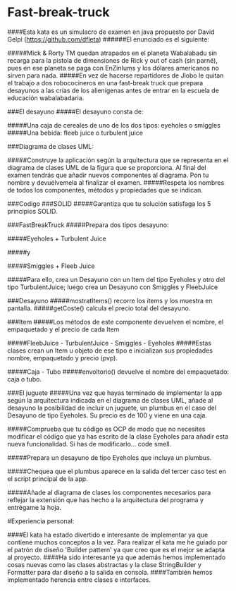 # Fast-break-truck

####Esta kata es un simulacro de examen en java propuesto por David Gelpi (https://github.com/dfleta)
######El enunciado es el siguiente:
 
#####Mick & Rorty TM quedan atrapados en el planeta Wabalabadu sin recarga para la pistola de dimensiones de Rick y out of cash (sin parné), pues en ese planeta se paga con EnZinIums y los dólares americanos no sirven para nada.
#####En vez de hacerse repartidores de Jlobo le quitan el trabajo a dos robococineros en una fast-break truck que prepara desayunos a las crías de los alienígenas antes de entrar en la escuela de educación wabalabadaria.
     
###El desayuno
#####El desayuno consta de:
     
 #####Una caja de cereales de uno de los dos tipos: eyeholes o smiggles
 #####Una bebida: fleeb juice o turbulent juice

###Diagrama de clases UML:

#####Construye la aplicación según la arquitectura que se representa en el diagrama de clases UML de la figura que se proporciona. Al final del examen tendrás que añadir nuevos componentes al diagrama. Pon tu nombre y devuélvemela al finalizar el examen.
#####Respeta los nombres de todos los componentes, métodos y propiedades que se indican.
   
###Codigo
###SOLID
#####Garantiza que tu solución satisfaga los 5 principios SOLID.

###FastBreakTruck
#####Prepara dos tipos desayuno:

#####Eyeholes + Turbulent Juice

#####y

#####Smiggles + Fleeb Juice

#####Para ello, crea un Desayuno con un Item del tipo Eyeholes y otro del tipo TurbulentJuice; luego crea un Desayuno con Smiggles y FleebJuice

###Desayuno
#####mostratItems() recorre los items y los muestra en pantalla.
#####getCoste() calcula el precio total del desayuno.

###Item
#####Los métodos de este componente devuelven el nombre, el empaquetado y el precio de cada Item

#####FleebJuice - TurbulentJuice - Smiggles - Eyeholes
#####Estas clases crean un Item u objeto de ese tipo e inicializan sus propiedades nombre, empaquetado y precio (pvp).

#####Caja - Tubo
#####envoltorio() devuelve el nombre del empaquetado: caja o tubo.

###El juguete
#####Una vez que hayas terminado de implementar la app según la arquitectura indicada en el diagrama de clases UML, añade al desayuno la posibilidad de incluir un juguete, un plumbus en el caso del Desayuno de tipo Eyeholes. Su precio es de 100 y viene en una caja.

#####Comprueba que tu código es OCP de modo que no necesites modificar el código que ya has escrito de la clase Eyeholes para añadir esta nueva funcionalidad. Si has de modificarlo... code smell.

#####Prepara un desayuno de tipo Eyeholes que incluya un plumbus.

#####Chequea que el plumbus aparece en la salida del tercer caso test en el script principal de la app.

#####Añade al diagrama de clases los componentes necesarios para reflejar la extensión que has hecho a la arquitectura del programa y entrégame la hoja.   



#Experiencia personal:

####El kata ha estado divertido e interesante de implementar ya que contiene muchos conceptos a la vez. Para realizar el kata me he guiado por el patrón de diseño 'Builder pattern' ya que creo que es el mejor se adapta al proyecto.
####Ha sido interesante ya que además hemos implementado cosas nuevas como las clases abstractas y la clase StringBuilder y Formatter para dar diseño a la salida en consola.
####También hemos implementado herencia entre clases e interfaces.
